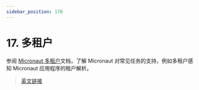 ```yaml
---
sidebar_position: 170
---
```


# 17. 多租户

参阅 [Micronaut 多租户](/multitenancy)文档，了解 Micronaut 对常见任务的支持，例如多租户感知 Micronaut 应用程序的租户解析。

> [英文链接](https://micronaut-projects.github.io/micronaut-docs-mn3/3.9.4/guide/index.html#multitenancy)

